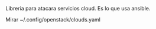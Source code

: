 Libreria para atacara servicios cloud.
Es lo que usa ansible.

Mirar ~/.config/openstack/clouds.yaml

